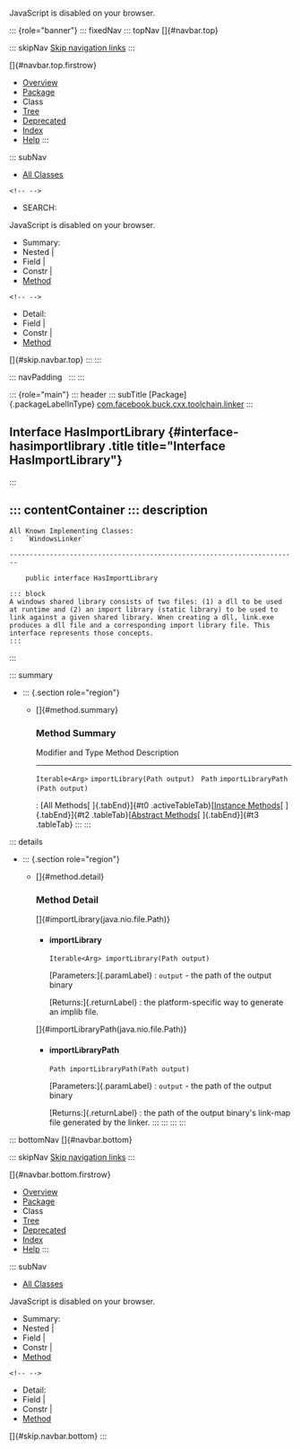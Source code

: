 <div>

JavaScript is disabled on your browser.

</div>

::: {role="banner"}
::: fixedNav
::: topNav
[]{#navbar.top}

::: skipNav
[Skip navigation links](#skip.navbar.top "Skip navigation links")
:::

[]{#navbar.top.firstrow}

-   [Overview](../../../../../../index.html)
-   [Package](package-summary.html)
-   Class
-   [Tree](package-tree.html)
-   [Deprecated](../../../../../../deprecated-list.html)
-   [Index](../../../../../../index-all.html)
-   [Help](../../../../../../help-doc.html)
:::

::: subNav
-   [All Classes](../../../../../../allclasses.html)

```{=html}
<!-- -->
```
-   SEARCH:

<div>

<div>

JavaScript is disabled on your browser.

</div>

</div>

<div>

-   Summary: 
-   Nested \| 
-   Field \| 
-   Constr \| 
-   [Method](#method.summary)

```{=html}
<!-- -->
```
-   Detail: 
-   Field \| 
-   Constr \| 
-   [Method](#method.detail)

</div>

[]{#skip.navbar.top}
:::
:::

::: navPadding
 
:::
:::

::: {role="main"}
::: header
::: subTitle
[Package]{.packageLabelInType} [com.facebook.buck.cxx.toolchain.linker](package-summary.html)
:::

## Interface HasImportLibrary {#interface-hasimportlibrary .title title="Interface HasImportLibrary"}
:::

::: contentContainer
::: description
-   

    All Known Implementing Classes:
    :   `WindowsLinker`

    ------------------------------------------------------------------------

        public interface HasImportLibrary

    ::: block
    A windows shared library consists of two files: (1) a dll to be used
    at runtime and (2) an import library (static library) to be used to
    link against a given shared library. Wnen creating a dll, link.exe
    produces a dll file and a corresponding import library file. This
    interface represents those concepts.
    :::
:::

::: summary
-   ::: {.section role="region"}
    -   []{#method.summary}

        ### Method Summary

          Modifier and Type   Method                             Description
          ------------------- ---------------------------------- -------------
          `Iterable<Arg>`     `importLibrary​(Path output)`        
          `Path`              `importLibraryPath​(Path output)`    

          : [All Methods[ ]{.tabEnd}]{#t0 .activeTableTab}[[Instance
          Methods](javascript:show(2);)[ ]{.tabEnd}]{#t2
          .tableTab}[[Abstract
          Methods](javascript:show(4);)[ ]{.tabEnd}]{#t3 .tableTab}
    :::
:::

::: details
-   ::: {.section role="region"}
    -   []{#method.detail}

        ### Method Detail

        []{#importLibrary(java.nio.file.Path)}

        -   #### importLibrary

            ``` methodSignature
            Iterable<Arg> importLibrary​(Path output)
            ```

            [Parameters:]{.paramLabel}
            :   `output` - the path of the output binary

            [Returns:]{.returnLabel}
            :   the platform-specific way to generate an implib file.

        []{#importLibraryPath(java.nio.file.Path)}

        -   #### importLibraryPath

            ``` methodSignature
            Path importLibraryPath​(Path output)
            ```

            [Parameters:]{.paramLabel}
            :   `output` - the path of the output binary

            [Returns:]{.returnLabel}
            :   the path of the output binary\'s link-map file generated
                by the linker.
    :::
:::
:::
:::

::: bottomNav
[]{#navbar.bottom}

::: skipNav
[Skip navigation links](#skip.navbar.bottom "Skip navigation links")
:::

[]{#navbar.bottom.firstrow}

-   [Overview](../../../../../../index.html)
-   [Package](package-summary.html)
-   Class
-   [Tree](package-tree.html)
-   [Deprecated](../../../../../../deprecated-list.html)
-   [Index](../../../../../../index-all.html)
-   [Help](../../../../../../help-doc.html)
:::

::: subNav
-   [All Classes](../../../../../../allclasses.html)

<div>

<div>

JavaScript is disabled on your browser.

</div>

</div>

<div>

-   Summary: 
-   Nested \| 
-   Field \| 
-   Constr \| 
-   [Method](#method.summary)

```{=html}
<!-- -->
```
-   Detail: 
-   Field \| 
-   Constr \| 
-   [Method](#method.detail)

</div>

[]{#skip.navbar.bottom}
:::
